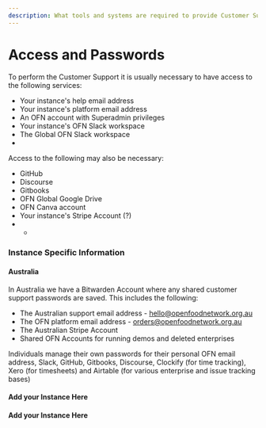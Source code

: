 ```yaml
---
description: What tools and systems are required to provide Customer Support?
---
```


# Access and Passwords

To perform the Customer Support it is usually necessary to have access to the following services:

* Your instance's help email address
* Your instance's platform email address
* An OFN account with Superadmin privileges
* Your instance's OFN Slack workspace
* The Global OFN Slack workspace
* 
Access to the following may also be necessary:

* GitHub
* Discourse
* Gitbooks
* OFN Global Google Drive
* OFN Canva account
* Your instance's Stripe Account \(?\)
* * 
### Instance Specific Information

#### Australia 

In Australia we have a Bitwarden Account where any shared customer support passwords are saved. This includes the following:

* The Australian support email address - hello@openfoodnetwork.org.au
* The OFN platform email address - orders@openfoodnetwork.org.au
* The Australian Stripe Account
* Shared OFN Accounts for running demos and deleted enterprises

Individuals manage their own passwords for their personal OFN email address, Slack, GitHub, Gitbooks, Discourse, Clockify \(for time tracking\), Xero \(for timesheets\) and Airtable \(for various enterprise and issue tracking bases\)

#### Add your Instance Here

#### Add your Instance Here


